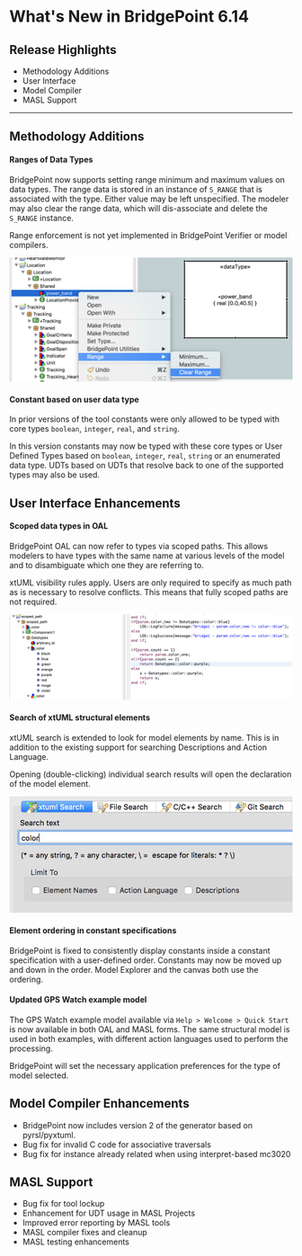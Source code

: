 What's New in BridgePoint 6.14
========================

Release Highlights
-------
* Methodology Additions  
* User Interface 
* Model Compiler 
* MASL Support 

-------------------------------------------------------------------------------

Methodology Additions
------
####  Ranges of Data Types
BridgePoint now supports setting range minimum and maximum values on data types. The range
data is stored in an instance of `S_RANGE` that is associated with the type.  Either value
may be left unspecified.  The modeler may also clear the range data, which will dis-associate
and delete the `S_RANGE` instance.   

Range enforcement is not yet implemented in BridgePoint Verifier or model compilers.  

![range cme](range_cme.png)  

####  Constant based on user data type
In prior versions of the tool constants were only allowed to be typed with core 
types `boolean`, `integer`, `real`, and `string`.   

In this version constants may now be typed with these core types or User Defined Types based 
on `boolean`, `integer`, `real`, `string` or an enumerated data type. UDTs based on UDTs that
resolve back to one of the supported types may also be used.    
    

User Interface Enhancements
------
####  Scoped data types in OAL
BridgePoint OAL can now refer to types via scoped paths.  This allows modelers to have types
with the same name at various levels of the model and to disambiguate which one they are
referring to.   

xtUML visibility rules apply.  Users are only required to specify as much path as is necessary
to resolve conflicts.  This means that fully scoped paths are not required.  

![scoped types](scoped_type_path.png)  

####  Search of xtUML structural elements
xtUML search is extended to look for model elements by name.  This is in addition to the 
existing support for searching Descriptions and Action Language.  

Opening (double-clicking) individual search results will open the declaration of the 
model element.  

![name search](name_search.png)  

####  Element ordering in constant specifications 
BridgePoint is fixed to consistently display constants inside a constant specification with
a user-defined order.  Constants may now be moved up and down in the order.  Model Explorer
and the canvas both use the ordering.    
    
####  Updated GPS Watch example model
The GPS Watch example model available via `Help > Welcome > Quick Start` is now available
in both OAL and MASL forms.  The same structural model is used in both examples, with different
action languages used to perform the processing.   

BridgePoint will set the necessary application preferences for the type of model selected.   

Model Compiler Enhancements    
------
* BridgePoint now includes version 2 of the generator based on pyrsl/pyxtuml.
* Bug fix for invalid C code for associative traversals 
* Bug fix for instance already related when using interpret-based mc3020
    
MASL Support
------
* Bug fix for tool lockup
* Enhancement for UDT usage in MASL Projects
* Improved error reporting by MASL tools
* MASL compiler fixes and cleanup
* MASL testing enhancements
    
